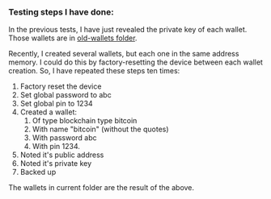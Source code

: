### Testing steps I have done:
In the previous tests, I have just revealed the private key of each wallet. Those wallets are in [old-wallets folder](old-wallets/).  

Recently, I created several wallets, but each one in the same address memory. I could do this by factory-resetting the device between each wallet creation. So, I have repeated these steps ten times:  

 1. Factory reset the device  
 2. Set global password to abc  
 3. Set global pin to 1234  
 4. Created a wallet:  
	 1. Of type blockchain type bitcoin  
	 2. With name "bitcoin" (without the quotes)  
	 3. With password abc  
	 4. With pin 1234.  
 5. Noted it's public address  
 6. Noted it's private key  
 7. Backed up  
 
 The wallets in current folder are the result of the above.  
